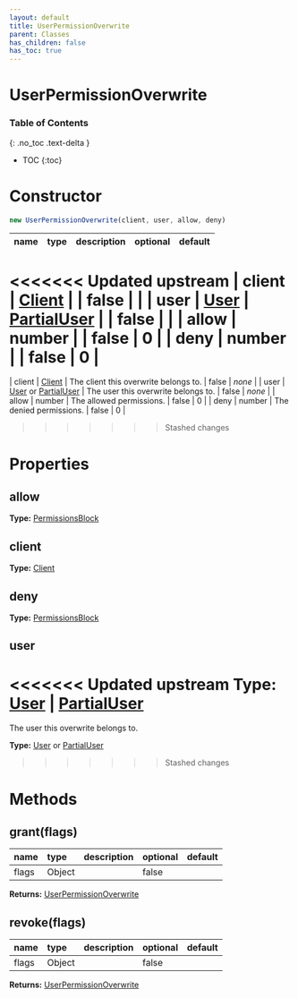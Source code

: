 ```yaml
---
layout: default
title: UserPermissionOverwrite
parent: Classes
has_children: false
has_toc: true
---
```


# UserPermissionOverwrite
### Table of Contents
{: .no_toc .text-delta }

- TOC
{:toc}
# Constructor
```js
new UserPermissionOverwrite(client, user, allow, deny)
```

| name | type | description | optional | default |
|:-----|:-----|:------------|:---------|:--------|
<<<<<<< Updated upstream
| client | [Client](/classes/Client) |  | false |  |
| user | [User](/classes/User) | [PartialUser](/classes/PartialUser) |  | false |  |
| allow | number |  | false | 0 |
| deny | number |  | false | 0 |
=======
| client | [Client](/classes/Client) | The client this overwrite belongs to. | false | *none* |
| user | [User](/classes/User) or [PartialUser](/classes/PartialUser) | The user this overwrite belongs to. | false | *none* |
| allow | number | The allowed permissions. | false | 0 |
| deny | number | The denied permissions.
 | false | 0 |
>>>>>>> Stashed changes

# Properties
## allow
**Type:** [PermissionsBlock](/classes/PermissionsBlock)

## client
**Type:** [Client](/classes/Client)

## deny
**Type:** [PermissionsBlock](/classes/PermissionsBlock)

## user
<<<<<<< Updated upstream
**Type:** [User](/classes/User) | [PartialUser](/classes/PartialUser)
=======
The user this overwrite belongs to.

**Type:** [User](/classes/User) or [PartialUser](/classes/PartialUser)
>>>>>>> Stashed changes

# Methods
## grant(flags)
| name | type | description | optional | default |
|:-----|:-----|:------------|:---------|:--------|
| flags | Object |  | false |  |

**Returns:** [UserPermissionOverwrite](/classes/UserPermissionOverwrite)

## revoke(flags)
| name | type | description | optional | default |
|:-----|:-----|:------------|:---------|:--------|
| flags | Object |  | false |  |

**Returns:** [UserPermissionOverwrite](/classes/UserPermissionOverwrite)

